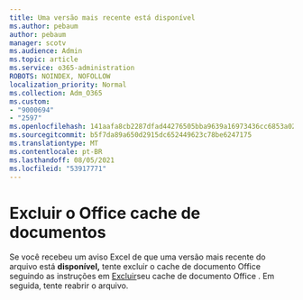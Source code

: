 ```yaml
---
title: Uma versão mais recente está disponível
ms.author: pebaum
author: pebaum
manager: scotv
ms.audience: Admin
ms.topic: article
ms.service: o365-administration
ROBOTS: NOINDEX, NOFOLLOW
localization_priority: Normal
ms.collection: Adm_O365
ms.custom:
- "9000694"
- "2597"
ms.openlocfilehash: 141aafa8cb2287dfad44276505bba9639a16973436cc6853a026f9cc5ee44863
ms.sourcegitcommit: b5f7da89a650d2915dc652449623c78be6247175
ms.translationtype: MT
ms.contentlocale: pt-BR
ms.lasthandoff: 08/05/2021
ms.locfileid: "53917771"
---
```

# <a name="delete-the-office-document-cache"></a>Excluir o Office cache de documentos

Se você recebeu um aviso Excel de que uma versão mais recente do arquivo está **disponível,** tente excluir o cache de documento Office seguindo as instruções em [Excluir](https://support.office.com/article/b1d3765e-d71b-4bb8-99ca-acd22c42995d)seu cache de documento Office . Em seguida, tente reabrir o arquivo.
